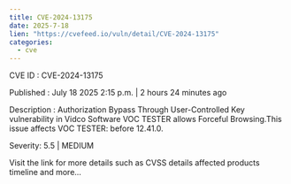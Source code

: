 ```yaml
--- 
title: CVE-2024-13175
date: 2025-7-18
lien: "https://cvefeed.io/vuln/detail/CVE-2024-13175"
categories:
  - cve
---
```


CVE ID : CVE-2024-13175

Published :  July 18
2025
2:15 p.m. | 2 hours
24 minutes ago

Description : Authorization Bypass Through User-Controlled Key vulnerability in Vidco Software VOC TESTER allows Forceful Browsing.This issue affects VOC TESTER: before 12.41.0.

Severity: 5.5 | MEDIUM

Visit the link for more details
such as CVSS details
affected products
timeline
and more...
